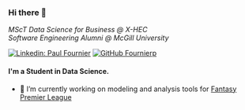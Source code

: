 ### Hi there 👋

<p>
  <em>
    MScT Data Science for Business @ X-HEC
    </br>
    Software Engineering Alumni @ McGill University
  </em>
</p>

[![Linkedin: Paul Fournier](https://img.shields.io/badge/-Fournierp-blue?style=flat-square&logo=Linkedin&logoColor=white&link=https://www.linkedin.com/in/fournier-paul/)](https://www.linkedin.com/in/fournier-paul/)
[![GitHub Fournierp](https://img.shields.io/github/followers/Fournierp?label=follow&style=social)](https://github.com/Fournierp)

#### I'm a Student in Data Science.

- 🔭 I’m currently working on modeling and analysis tools for [Fantasy Premier League](https://github.com/Fournierp/FPL)
